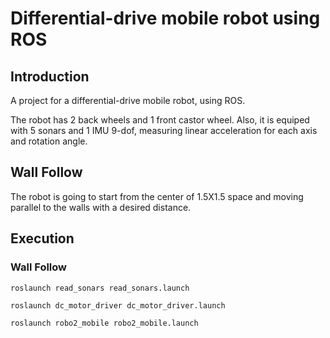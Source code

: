 # Differential-drive mobile robot using ROS

## Introduction
 
 A project for a differential-drive mobile robot, using ROS. 
 
 The robot has 2 back wheels and 1 front castor wheel. Also, it is equiped with 5 sonars and 1 IMU 9-dof, measuring linear acceleration for each axis and rotation angle.
 
 ## Wall Follow
 
 The robot is going to start from the center of 1.5X1.5 space and moving parallel to the walls with a   desired distance. 
 
## Execution

### Wall Follow
```
roslaunch read_sonars read_sonars.launch
 ```
 ```
roslaunch dc_motor_driver dc_motor_driver.launch
 ```
 ```
roslaunch robo2_mobile robo2_mobile.launch
  ```
